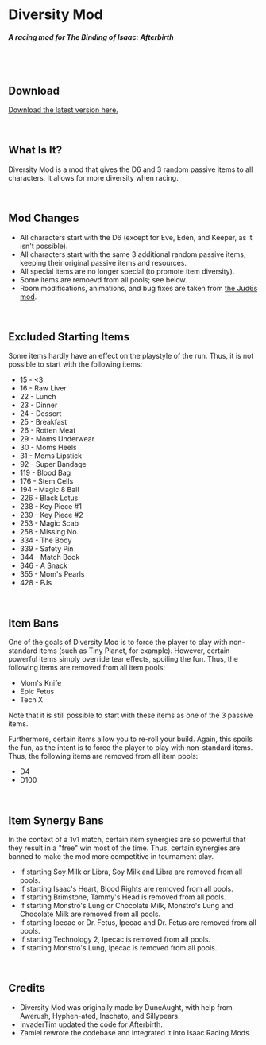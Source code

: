 # Diversity Mod
##### A racing mod for The Binding of Isaac: Afterbirth

<br /><br />

## Download

[Download the latest version here.](https://github.com/Zamiell/isaac-racing-mods/releases/)

<br />

## What Is It?

Diversity Mod is a mod that gives the D6 and 3 random passive items to all characters. It allows for more diversity when racing.

<br />

## Mod Changes

* All characters start with the D6 (except for Eve, Eden, and Keeper, as it isn't possible).
* All characters start with the same 3 additional random passive items, keeping their original passive items and resources.
* All special items are no longer special (to promote item diversity).
* Some items are remoevd from all pools; see below.
* Room modifications, animations, and bug fixes are taken from [the Jud6s mod](https://github.com/Zamiell/jud6s).

<br />

## Excluded Starting Items

Some items hardly have an effect on the playstyle of the run. Thus, it is not possible to start with the following items:

* 15 - <3
* 16 - Raw Liver
* 22 - Lunch
* 23 - Dinner
* 24 - Dessert
* 25 - Breakfast
* 26 - Rotten Meat
* 29 - Moms Underwear
* 30 - Moms Heels
* 31 - Moms Lipstick
* 92 - Super Bandage
* 119 - Blood Bag
* 176 - Stem Cells
* 194 - Magic 8 Ball
* 226 - Black Lotus
* 238 - Key Piece #1
* 239 - Key Piece #2
* 253 - Magic Scab
* 258 - Missing No.
* 334 - The Body
* 339 - Safety Pin
* 344 - Match Book
* 346 - A Snack
* 355 - Mom's Pearls
* 428 - PJs

<br />

## Item Bans

One of the goals of Diversity Mod is to force the player to play with non-standard items (such as Tiny Planet, for example). However, certain powerful items simply override tear effects, spoiling the fun. Thus, the following items are removed from all item pools:

* Mom's Knife
* Epic Fetus
* Tech X

Note that it is still possible to start with these items as one of the 3 passive items.

Furthermore, certain items allow you to re-roll your build. Again, this spoils the fun, as the intent is to force the player to play with non-standard items. Thus, the following items are removed from all item pools:

* D4
* D100

<br />

## Item Synergy Bans

In the context of a 1v1 match, certain item synergies are so powerful that they result in a "free" win most of the time. Thus, certain synergies are banned to make the mod more competitive in tournament play.

* If starting Soy Milk or Libra, Soy Milk and Libra are removed from all pools.
* If starting Isaac's Heart, Blood Rights are removed from all pools.
* If starting Brimstone, Tammy's Head is removed from all pools.
* If starting Monstro's Lung or Chocolate Milk, Monstro's Lung and Chocolate Milk are removed from all pools.
* If starting Ipecac or Dr. Fetus, Ipecac and Dr. Fetus are removed from all pools.
* If starting Technology 2, Ipecac is removed from all pools.
* If starting Monstro's Lung, Ipecac is removed from all pools.

<br />

## Credits

* Diversity Mod was originally made by DuneAught, with help from Awerush, Hyphen-ated, Inschato, and Sillypears.
* InvaderTim updated the code for Afterbirth.
* Zamiel rewrote the codebase and integrated it into Isaac Racing Mods.
